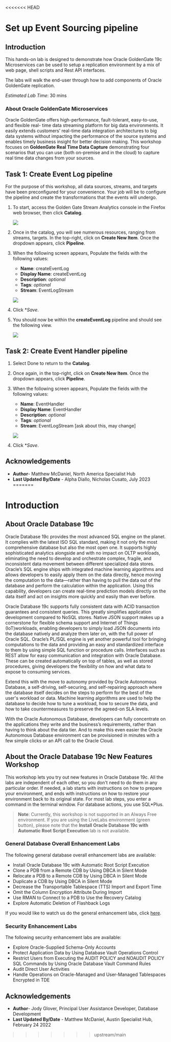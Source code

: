 <<<<<<< HEAD
# Set up Event Sourcing pipeline

## Introduction

This hands-on lab is designed to demonstrate how Oracle GoldenGate 19c Microservices can be used to setup a replication environment by a mix of web page, shell scripts and Rest API interfaces.  

The labs will walk the end-user through how to add components of Oracle GoldenGate replication.

*Estimated Lab Time*: 30 mins

### About Oracle GoldenGate Microservices
Oracle GoldenGate offers high-performance, fault-tolerant, easy-to-use, and flexible real- time data streaming platform for big data environments. It easily extends customers’ real-time data integration architectures to big data systems without impacting the performance of the source systems and enables timely business insight for better decision making. This workshop focuses on **GoldenGate Real Time Data Capture** demonstrating four scenarios that you can use (both on-premise and in the cloud) to capture real time data changes from your sources.

## Task 1: Create Event Log pipeline

For the purpose of this workshop, all data sources, streams, and targets have been preconfigured for your convenience. Your job will be to configure the pipeline and create the transformations that the events will undergo.

1. To start, access the Golden Gate Stream Analytics console in the Firefox web browser, then click **Catalog**.

    ![](images/access-ggsa.png)

2. Once in the catalog, you will see numerous resources, ranging from streams, targets. In the top-right, click on **Create New Item**. Once the dropdown appears, click **Pipeline**.

3. When the following screen appears, Populate the fields with the following values:

    - **Name**: createEventLog
    - **Display Name**: createEventLog
    - **Description**: *optional*
    - **Tags**: *optional*
    - **Stream**: EventLogStream

    ![](images/create-pipeline.png)

4. Click **Save*.

5. You should now be within the **createEventLog** pipeline and should see the following view.

    ![](images/pipeline-view.png)

## Task 2: Create Event Handler pipeline

1. Select Done to return to the **Catalog**.

2. Once again, in the top-right, click on **Create New Item**. Once the dropdown appears, click **Pipeline**.

3. When the following screen appears, Populate the fields with the following values:

    - **Name**: EventHandler
    - **Display Name**: EventHandler
    - **Description**: *optional*
    - **Tags**: *optional*
    - **Stream**: EventLogStream [ask about this, may change]

    ![](images/create-pipeline.png)

4. Click **Save*.

## Acknowledgements

- **Author**- Matthew McDaniel, North America Specialist Hub
- **Last Updated By/Date** - Alpha Diallo, Nicholas Cusato, July 2023
=======
# Introduction

## About Oracle Database 19c

Oracle Database 19c provides the most advanced SQL engine on the planet. It complies with the latest ISO SQL standard, making it not only the most comprehensive database but also the most open one. It supports highly sophisticated analytics alongside and with no impact on OLTP workloads, eliminating the need to develop and orchestrate complex, fragile, and inconsistent data movement between different specialized data stores. Oracle’s SQL engine ships with integrated machine learning algorithms and allows developers to easily apply them on the data directly, hence moving the computation to the data—rather than having to pull the data out of the database and perform the calculation within the application. Using this capability, developers can create real-time prediction models directly on the data itself and act on insights more quickly and easily than ever before.

[](youtube:LcsPSJrZDrI)

Oracle Database 19c supports fully consistent data with ACID transaction guarantees and consistent queries. This greatly simplifies application development compared to NoSQL stores. Native JSON support makes up a cornerstone for flexible schema support and Internet of Things (IoT)workloads, enabling developers to simply load JSON documents into the database natively and analyze them later on, with the full power of Oracle SQL. Oracle’s PL/SQL engine is yet another powerful tool for bringing computations to the data and providing an easy and standardized interface to them by using simple SQL function or procedure calls. Interfaces such as REST allow for easy communication and integration with Oracle Database. These can be created automatically on top of tables, as well as stored procedures, giving developers the flexibility on how and what data to expose to consuming services.

Extend this with the move to autonomy provided by Oracle Autonomous Database, a self-driving, self-securing, and self-repairing approach where the database itself decides on the steps to perform for the best of the user's workload or data. Machine learning algorithms are used to help the database to decide how to tune a workload, how to secure the data, and how to take countermeasures to preserve the agreed-on SLA levels.

With the Oracle Autonomous Database, developers can fully concentrate on the applications they write and the business’s requirements, rather than having to think about the data tier. And to make this even easier the Oracle Autonomous Database environment can be provisioned in minutes with a few simple clicks or an API call to the Oracle Cloud.

## About the Oracle Database 19c New Features Workshop

This workshop lets you try out new features in Oracle Database 19c. All the labs are independent of each other, so you don't need to do them in any particular order. If needed, a lab starts with instructions on how to prepare your environment, and ends with instructions on how to restore your environment back to its original state. For most lab steps, you enter a command in the terminal window. For database actions, you use SQL*Plus.

> **Note**: Currently, this workshop is not supported in an Always Free environment. If you are using the LiveLabs environment (green button), please note that the **Install Oracle Database 19c with Automatic Root Script Execution** lab is not available.

### General Database Overall Enhancement Labs

The following general database overall enhancement labs are available:

- Install Oracle Database 19c with Automatic Root Script Execution
- Clone a PDB from a Remote CDB by Using DBCA in Silent Mode
- Relocate a PDB to a Remote CDB by Using DBCA in Silent Mode
- Duplicate a CDB by Using DBCA in Silent Mode
- Decrease the Transportable Tablespace (TTS) Import and Export Time
- Omit the Column Encryption Attribute During Import
- Use RMAN to Connect to a PDB to Use the Recovery Catalog
- Explore Automatic Deletion of Flashback Logs

If you would like to watch us do the general enhancement labs, click [here](https://youtu.be/Kdw7uugt0-E).

### Security Enhancement Labs

The following security enhancement labs are available:

- Explore Oracle-Supplied Schema-Only Accounts
- Protect Application Data by Using Database Vault Operations Control
- Restrict Users from Executing the AUDIT POLICY and NOAUDIT POLICY SQL Commands by Using Oracle Database Vault Command Rules
- Audit Direct User Activities
- Handle Operations on Oracle-Managed and User-Managed Tablespaces Encrypted in TDE

## Acknowledgements

- **Author**- Jody Glover, Principal User Assistance Developer, Database Development
- **Last Updated By/Date** - Matthew McDaniel, Austin Specialist Hub, February 24 2022
>>>>>>> upstream/main
